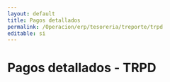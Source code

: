 ```yaml
---
layout: default
title: Pagos detallados
permalink: /Operacion/erp/tesoreria/treporte/trpd
editable: si
---
```


# Pagos detallados - TRPD








